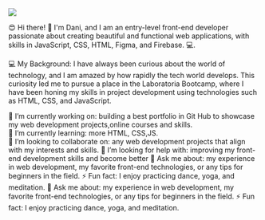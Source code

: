 <div id="header" align="center"> </div>
<img src= "https://media.giphy.com/media/v1.Y2lkPTc5MGI3NjExYzU5YTFhN2ZkNDY0YzhlMWM3YzMyOGZkOWZiZTc5OWExZjJiM2EzMSZlcD12MV9pbnRlcm5hbF9naWZzX2dpZklkJmN0PWc/RbDKaczqWovIugyJmW/giphy.gif" widh="200">

😍 Hi there! 👋
I'm Dani, and I am an entry-level front-end developer passionate about creating beautiful and functional web applications, with skills in JavaScript, CSS, HTML, Figma, and Firebase. 💻.

💻 My Background:
I have always been curious about the world of technology, and I am amazed by how rapidly the tech world develops. This curiosity led me to pursue a place in the Laboratoria Bootcamp, where I have been honing my skills in project development using technologies such as HTML, CSS, and JavaScript.

🔭 I’m currently working on: building a best portfolio in Git Hub to showcase my web development projects,online courses and skills.   
🌱 I’m currently learning: more HTML, CSS,JS.  
👯 I’m looking to collaborate on: any web development projects that align with my interests and skills. 
🤔 I’m looking for help with: improving my front-end development skills and become better
💬 Ask me about: my experience in web development, my favorite front-end technologies, or any tips for beginners in the field.
⚡ Fun fact: I enjoy practicing dance, yoga, and meditation.
💬 Ask me about: my experience in web development, my favorite front-end technologies, or any tips for beginners in the field.
⚡ Fun fact: I enjoy practicing dance, yoga, and meditation.

